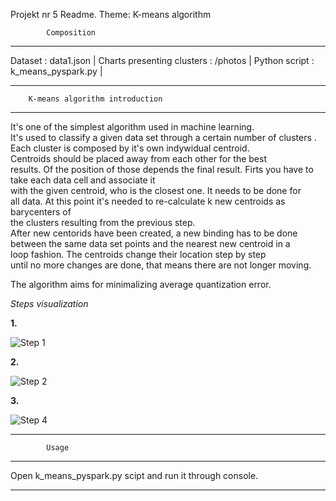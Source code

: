 Projekt nr 5 Readme.
Theme: K-means algorithm

			Composition
-------------------------------------------------------------
Dataset 					:	data1.json |
Charts presenting clusters 			:	/photos	|
Python script					:	k_means_pyspark.py |

_____________________________________________________________

		K-means algorithm introduction
----------------------------------------------------------------------------------------
It's one of the simplest algorithm used in machine learning. 				
It's used to classify a given data set through a certain number of clusters .	 	
Each cluster is composed by it's own indywidual centroid.				
Centroids should be placed away from each other for the best 				
results. Of the position of those depends the final result. Firts you have to take each data cell and associate it			
with the given centroid, who is the closest one. It needs to be done for		
all data. At this point it's needed to re-calculate k new centroids as barycenters of	
the clusters resulting from the previous step. 						
After new centorids have been created, a new binding has to be done			
between the same data set points and the nearest new centroid in a 			
loop fashion. The centroids change their location step by step 				
until no more changes are done, that means there are not longer moving. 		
											
The algorithm aims for minimalizing average quantization error.				
					
*Steps visualization*

**1.**

![Step 1 ](https://github.com/jwszol-classes/aseid-2018-fArtuCh/blob/master/Projekt/photos/Starting_position.png)

**2.**

![Step 2 ](https://github.com/jwszol-classes/aseid-2018-fArtuCh/blob/master/Projekt/photos/Data_classified.png)

**3.**

![Step 4 ](https://github.com/jwszol-classes/aseid-2018-fArtuCh/blob/master/Projekt/photos/Final_position.png)

						
_________________________________________________________________________________________
 	

			Usage
-----------------------------------------------------------------------------------------
Open k_means_pyspark.py scipt and run it through console.

_____________________________________________________________
